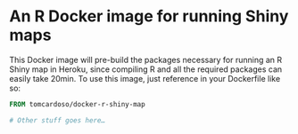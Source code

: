 # An R Docker image for running Shiny maps

This Docker image will pre-build the packages necessary for running an R Shiny map in Heroku, since compiling R and all the required packages can easily take 20min. To use this image, just reference in your Dockerfile like so:

```Dockerfile
FROM tomcardoso/docker-r-shiny-map

# Other stuff goes here…
```
